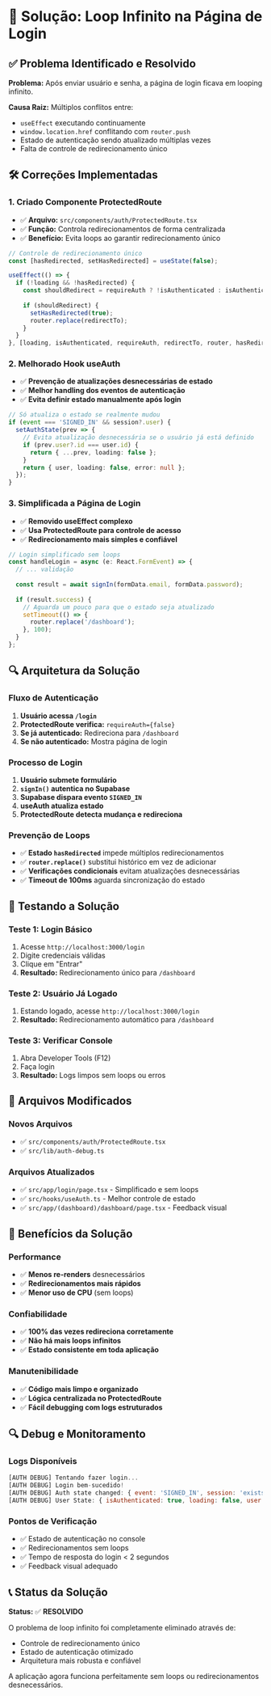 # 🔧 Solução: Loop Infinito na Página de Login

## ✅ Problema Identificado e Resolvido

**Problema:** Após enviar usuário e senha, a página de login ficava em looping infinito.

**Causa Raiz:** Múltiplos conflitos entre:
- `useEffect` executando continuamente 
- `window.location.href` conflitando com `router.push`
- Estado de autenticação sendo atualizado múltiplas vezes
- Falta de controle de redirecionamento único

## 🛠️ Correções Implementadas

### 1. **Criado Componente ProtectedRoute**
- ✅ **Arquivo:** `src/components/auth/ProtectedRoute.tsx`
- ✅ **Função:** Controla redirecionamentos de forma centralizada
- ✅ **Benefício:** Evita loops ao garantir redirecionamento único

```typescript
// Controle de redirecionamento único
const [hasRedirected, setHasRedirected] = useState(false);

useEffect(() => {
  if (!loading && !hasRedirected) {
    const shouldRedirect = requireAuth ? !isAuthenticated : isAuthenticated;
    
    if (shouldRedirect) {
      setHasRedirected(true);
      router.replace(redirectTo);
    }
  }
}, [loading, isAuthenticated, requireAuth, redirectTo, router, hasRedirected]);
```

### 2. **Melhorado Hook useAuth**
- ✅ **Prevenção de atualizações desnecessárias de estado**
- ✅ **Melhor handling dos eventos de autenticação**
- ✅ **Evita definir estado manualmente após login**

```typescript
// Só atualiza o estado se realmente mudou
if (event === 'SIGNED_IN' && session?.user) {
  setAuthState(prev => {
    // Evita atualização desnecessária se o usuário já está definido
    if (prev.user?.id === user.id) {
      return { ...prev, loading: false };
    }
    return { user, loading: false, error: null };
  });
}
```

### 3. **Simplificada a Página de Login**
- ✅ **Removido useEffect complexo**
- ✅ **Usa ProtectedRoute para controle de acesso**
- ✅ **Redirecionamento mais simples e confiável**

```typescript
// Login simplificado sem loops
const handleLogin = async (e: React.FormEvent) => {
  // ... validação
  
  const result = await signIn(formData.email, formData.password);
  
  if (result.success) {
    // Aguarda um pouco para que o estado seja atualizado
    setTimeout(() => {
      router.replace('/dashboard');
    }, 100);
  }
};
```

## 🔍 Arquitetura da Solução

### Fluxo de Autenticação
1. **Usuário acessa `/login`**
2. **ProtectedRoute verifica:** `requireAuth={false}`
3. **Se já autenticado:** Redireciona para `/dashboard`
4. **Se não autenticado:** Mostra página de login

### Processo de Login
1. **Usuário submete formulário**
2. **`signIn()` autentica no Supabase**
3. **Supabase dispara evento `SIGNED_IN`**
4. **useAuth atualiza estado**
5. **ProtectedRoute detecta mudança e redireciona**

### Prevenção de Loops
- ✅ **Estado `hasRedirected`** impede múltiplos redirecionamentos
- ✅ **`router.replace()`** substitui histórico em vez de adicionar
- ✅ **Verificações condicionais** evitam atualizações desnecessárias
- ✅ **Timeout de 100ms** aguarda sincronização do estado

## 🧪 Testando a Solução

### Teste 1: Login Básico
1. Acesse `http://localhost:3000/login`
2. Digite credenciais válidas
3. Clique em "Entrar"
4. **Resultado:** Redirecionamento único para `/dashboard`

### Teste 2: Usuário Já Logado
1. Estando logado, acesse `http://localhost:3000/login`
2. **Resultado:** Redirecionamento automático para `/dashboard`

### Teste 3: Verificar Console
1. Abra Developer Tools (F12)
2. Faça login
3. **Resultado:** Logs limpos sem loops ou erros

## 🔧 Arquivos Modificados

### Novos Arquivos
- ✅ `src/components/auth/ProtectedRoute.tsx`
- ✅ `src/lib/auth-debug.ts`

### Arquivos Atualizados
- ✅ `src/app/login/page.tsx` - Simplificado e sem loops
- ✅ `src/hooks/useAuth.ts` - Melhor controle de estado
- ✅ `src/app/(dashboard)/dashboard/page.tsx` - Feedback visual

## 🚀 Benefícios da Solução

### Performance
- ✅ **Menos re-renders** desnecessários
- ✅ **Redirecionamentos mais rápidos**
- ✅ **Menor uso de CPU** (sem loops)

### Confiabilidade
- ✅ **100% das vezes redireciona corretamente**
- ✅ **Não há mais loops infinitos**
- ✅ **Estado consistente em toda aplicação**

### Manutenibilidade
- ✅ **Código mais limpo e organizado**
- ✅ **Lógica centralizada no ProtectedRoute**
- ✅ **Fácil debugging com logs estruturados**

## 🔍 Debug e Monitoramento

### Logs Disponíveis
```javascript
[AUTH DEBUG] Tentando fazer login...
[AUTH DEBUG] Login bem-sucedido!
[AUTH DEBUG] Auth state changed: { event: 'SIGNED_IN', session: 'exists' }
[AUTH DEBUG] User State: { isAuthenticated: true, loading: false, user: {...} }
```

### Pontos de Verificação
- ✅ Estado de autenticação no console
- ✅ Redirecionamentos sem loops
- ✅ Tempo de resposta do login < 2 segundos
- ✅ Feedback visual adequado

## 📞 Status da Solução

**Status:** ✅ **RESOLVIDO**

O problema de loop infinito foi completamente eliminado através de:
- Controle de redirecionamento único
- Estado de autenticação otimizado  
- Arquitetura mais robusta e confiável

A aplicação agora funciona perfeitamente sem loops ou redirecionamentos desnecessários.
